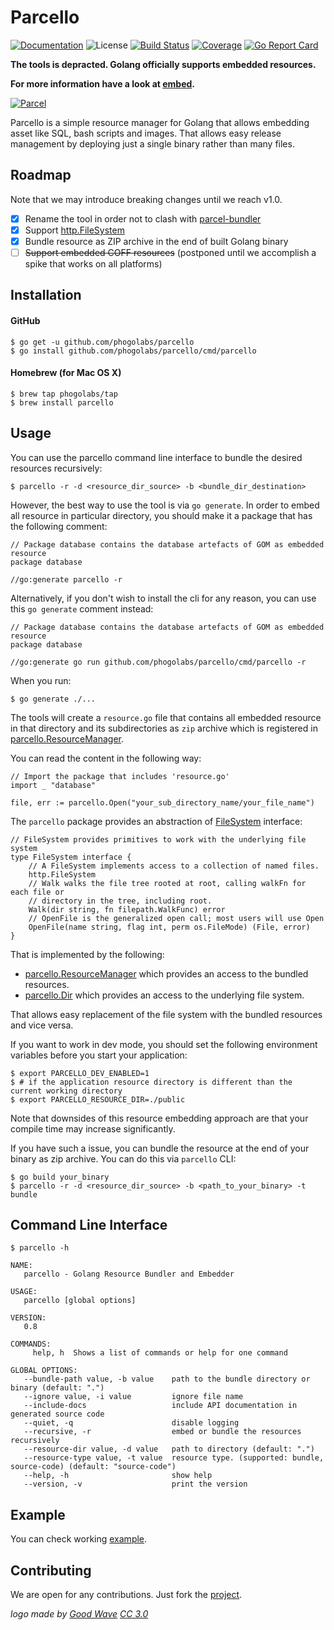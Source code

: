 # Parcello

[![Documentation][godoc-img]][godoc-url]
![License][license-img]
[![Build Status][action-img]][action-url]
[![Coverage][codecov-img]][codecov-url]
[![Go Report Card][report-img]][report-url]

**The tools is depracted. Golang officially supports embedded resources.**

**For more information have a look at [embed](https://golang.org/pkg/embed/).**

[![Parcel][parcello-img]][parcello-url]

Parcello is a simple resource manager for Golang that allows embedding asset
like SQL, bash scripts and images. That allows easy release management by
deploying just a single binary rather than many files.

## Roadmap

Note that we may introduce breaking changes until we reach v1.0.

- [x] Rename the tool in order not to clash with [parcel-bundler](https://github.com/parcel-bundler/parcel)
- [x] Support [http.FileSystem](https://golang.org/pkg/net/http/#FileSystem)
- [x] Bundle resource as ZIP archive in the end of built Golang binary
- [ ] ~~Support embedded COFF resources~~ (postponed until we accomplish a spike that works on all platforms)

## Installation

#### GitHub

```console
$ go get -u github.com/phogolabs/parcello
$ go install github.com/phogolabs/parcello/cmd/parcello
```
#### Homebrew (for Mac OS X)

```console
$ brew tap phogolabs/tap
$ brew install parcello
```

## Usage

You can use the parcello command line interface to bundle the desired resources
recursively:

```console
$ parcello -r -d <resource_dir_source> -b <bundle_dir_destination>
```

However, the best way to use the tool is via `go generate`. In order to embed all
resource in particular directory, you should make it a package that has the
following comment:

```golang
// Package database contains the database artefacts of GOM as embedded resource
package database

//go:generate parcello -r
```

Alternatively, if you don't wish to install the cli for any reason, you can use this `go generate` comment instead:

```golang
// Package database contains the database artefacts of GOM as embedded resource
package database

//go:generate go run github.com/phogolabs/parcello/cmd/parcello -r
```

When you run:

```console
$ go generate ./...
```

The tools will create a `resource.go` file that contains
all embedded resource in that directory and its
subdirectories as `zip` archive which is registered in
[parcello.ResourceManager](https://github.com/phogolabs/parcello/blob/master/common.go#L6).

You can read the content in the following way:

```golang
// Import the package that includes 'resource.go'
import _ "database"

file, err := parcello.Open("your_sub_directory_name/your_file_name")
```

The `parcello` package provides an abstraction of
[FileSystem](https://godoc.org/github.com/phogolabs/parcello#FileSystem)
interface:

```golang
// FileSystem provides primitives to work with the underlying file system
type FileSystem interface {
	// A FileSystem implements access to a collection of named files.
	http.FileSystem
	// Walk walks the file tree rooted at root, calling walkFn for each file or
	// directory in the tree, including root.
	Walk(dir string, fn filepath.WalkFunc) error
	// OpenFile is the generalized open call; most users will use Open
	OpenFile(name string, flag int, perm os.FileMode) (File, error)
}
```

That is implemented by the following:

- [parcello.ResourceManager](https://godoc.org/github.com/phogolabs/parcello#ResourceManager) which provides an access to the bundled resources.
- [parcello.Dir](https://godoc.org/github.com/phogolabs/parcello#Dir) which provides an access to the underlying file system.

That allows easy replacement of the file system with the bundled resources and
vice versa.

If you want to work in dev mode, you should set the following environment
variables before you start your application:

```console
$ export PARCELLO_DEV_ENABLED=1
$ # if the application resource directory is different than the current working directory
$ export PARCELLO_RESOURCE_DIR=./public
```

Note that downsides of this resource embedding approach are that your compile
time may increase significantly.

If you have such a issue, you can bundle the resource at the end of your binary
as zip archive. You can do this via `parcello` CLI:

```console
$ go build your_binary
$ parcello -r -d <resource_dir_source> -b <path_to_your_binary> -t bundle
```

## Command Line Interface

```console
$ parcello -h

NAME:
   parcello - Golang Resource Bundler and Embedder

USAGE:
   parcello [global options]

VERSION:
   0.8

COMMANDS:
     help, h  Shows a list of commands or help for one command

GLOBAL OPTIONS:
   --bundle-path value, -b value    path to the bundle directory or binary (default: ".")
   --ignore value, -i value         ignore file name
   --include-docs                   include API documentation in generated source code
   --quiet, -q                      disable logging
   --recursive, -r                  embed or bundle the resources recursively
   --resource-dir value, -d value   path to directory (default: ".")
   --resource-type value, -t value  resource type. (supported: bundle, source-code) (default: "source-code")
   --help, -h                       show help
   --version, -v                    print the version
```

## Example

You can check working [example](example).

## Contributing

We are open for any contributions. Just fork the
[project](https://github.com/phogolabs/parcello).

*logo made by [Good Wave][logo-author-url] [CC 3.0][logo-license]*

[report-img]: https://goreportcard.com/badge/github.com/phogolabs/parcello
[report-url]: https://goreportcard.com/report/github.com/phogolabs/parcello
[logo-author-url]: https://www.flaticon.com/authors/good-ware
[logo-license]: http://creativecommons.org/licenses/by/3.0/
[parcello-url]: https://github.com/phogolabs/parcello
[parcello-img]: doc/img/logo.png
[codecov-url]: https://codecov.io/gh/phogolabs/parcello
[codecov-img]: https://codecov.io/gh/phogolabs/parcello/branch/master/graph/badge.svg
[action-img]: https://github.com/phogolabs/parcello/workflows/main/badge.svg
[action-url]: https://github.com/phogolabs/parcello/actions
[parcello-url]: https://github.com/phogolabs/parcello
[godoc-url]: https://godoc.org/github.com/phogolabs/parcello
[godoc-img]: https://godoc.org/github.com/phogolabs/parcello?status.svg
[license-img]: https://img.shields.io/badge/license-MIT-blue.svg
[software-license-url]: LICENSE
